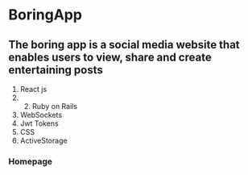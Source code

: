 # BoringApp
## The boring app is a social media website that enables users to view, share and create entertaining posts

1. React js
2. 2. Ruby on Rails
3. WebSockets
4. Jwt Tokens
5. CSS
6. ActiveStorage

<h3>Homepage</h3>
